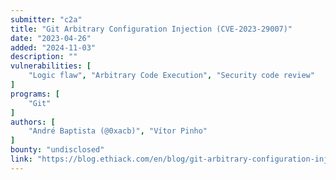 ```yaml
---
submitter: "c2a"
title: "Git Arbitrary Configuration Injection (CVE-2023-29007)"
date: "2023-04-26"
added: "2024-11-03"
description: ""
vulnerabilities: [
    "Logic flaw", "Arbitrary Code Execution", "Security code review"
]
programs: [
    "Git"
]
authors: [
    "André Baptista (@0xacb)", "Vítor Pinho"
]
bounty: "undisclosed"
link: "https://blog.ethiack.com/en/blog/git-arbitrary-configuration-injection-cve-2023-29007"
---
```




